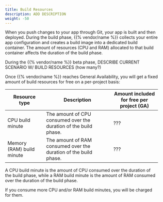 ```yaml
---
title: Build Resources
description: ADD DESCRIPTION
weight: -50
---
```


When you push changes to your app through Git, your app is built and then deployed.
During the build phase, {{% vendor/name %}} collects your entire app configuration and creates a build image into a dedicated build container.
The amount of resources (CPU and RAM) allocated to that build container affects the duration of the build phase.

During the {{% vendor/name %}} beta phase, DESCRIBE CURRENT SCENARIO W/ BUILD RESOURCES (how many?)

Once {{% vendor/name %}} reaches General Availability,
you will get a fixed amount of build resources for free on a per-project basis:

| Resource type             | Description                                                      | Amount included for free per project (GA)|
|---------------------------|------------------------------------------------------------------|----------------------------------------- |
| CPU build minute          | The amount of CPU consumed over the duration of the build phase. | ???                                      |
| Memory (RAM) build minute | The amount of RAM consumed over the duration of the build phase. | ???                                      |

A CPU build minute is the amount of CPU consumed over the duration of the build phase,
while a RAM build minute is the amount of RAM consumed over the duration of the build phase.

If you consume more CPU and/or RAM build minutes, you will be charged for them.

